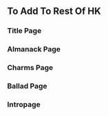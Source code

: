 ## To Add To Rest Of HK

### Title Page

### Almanack Page

### Charms Page

### Ballad Page

### Intropage





